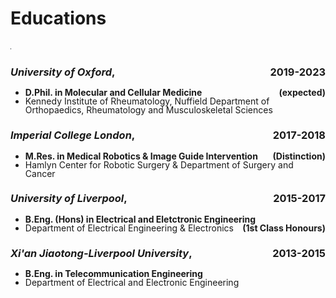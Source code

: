 #  <i class="fas fa-user-graduate"></i> Educations

<a href=""><img src='images/logo/Oxford-Univ-logo.png' alt="sym" width=1.2em></a>
<h3>
<i>University of Oxford</i>, <div style="float:right;">2019-2023</div>
</h3> 
<ul style="line-height: 100%">
<li> <b>D.Phil. in Molecular and Cellular Medicine <div style="float:right;">(expected)</div></b> </li>
<li> Kennedy Institute of Rheumatology, Nuffield Department of Orthopaedics, Rheumatology and Musculoskeletal Sciences</li>
</ul>

<h3><i>Imperial College London</i>, <div style="float:right;">2017-2018</div></h3> 
<ul style="line-height: 100%">
<li> <b>M.Res. in Medical Robotics & Image Guide Intervention <div style="float:right;">(Distinction)</div></b> </li>
<li> Hamlyn Center for Robotic Surgery & Department of Surgery and Cancer </li>
</ul>

<h3><i>University of Liverpool</i>, <div style="float:right;">2015-2017</div></h3> 
<ul style="line-height: 100%">
<li> <b>B.Eng. (Hons) in Electrical and Eletctronic Engineering <div style="float:right;">(1st Class Honours)</div></b> </li>
<li> Department of Electrical Engineering & Electronics </li>
</ul>

<h3><i>Xi'an Jiaotong-Liverpool University</i>, <div style="float:right;">2013-2015</div></h3> 
<ul style="line-height: 100%">
<li> <b>B.Eng. in Telecommunication Engineering </b> </li>
<li> Department of Electrical and Electronic Engineering</li>
</ul>